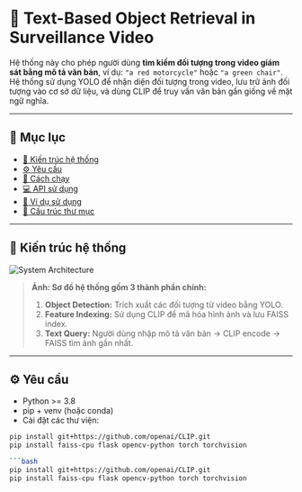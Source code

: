 # 🎯 Text-Based Object Retrieval in Surveillance Video

Hệ thống này cho phép người dùng **tìm kiếm đối tượng trong video giám sát bằng mô tả văn bản**, ví dụ: `"a red motorcycle"` hoặc `"a green chair"`. Hệ thống sử dụng YOLO để nhận diện đối tượng trong video, lưu trữ ảnh đối tượng vào cơ sở dữ liệu, và dùng CLIP để truy vấn văn bản gần giống về mặt ngữ nghĩa.

---

## 📌 Mục lục

- [🧠 Kiến trúc hệ thống](#-kiến-trúc-hệ-thống)
- [⚙️ Yêu cầu](#️-yêu-cầu)
- [🚀 Cách chạy](#-cách-chạy)
- [💻 API sử dụng](#-api-sử-dụng)
- [🧪 Ví dụ sử dụng](#-ví-dụ-sử-dụng)
- [📂 Cấu trúc thư mục](#-cấu-trúc-thư-mục)

---

## 🧠 Kiến trúc hệ thống

![System Architecture](docs/system_diagram.png)

> **Ảnh: Sơ đồ hệ thống gồm 3 thành phần chính:**
> 1. **Object Detection:** Trích xuất các đối tượng từ video bằng YOLO.
> 2. **Feature Indexing:** Sử dụng CLIP để mã hóa hình ảnh và lưu FAISS index.
> 3. **Text Query:** Người dùng nhập mô tả văn bản → CLIP encode → FAISS tìm ảnh gần nhất.

---

## ⚙️ Yêu cầu

- Python >= 3.8
- pip + venv (hoặc conda)
- Cài đặt các thư viện:

```bash
pip install git+https://github.com/openai/CLIP.git
pip install faiss-cpu flask opencv-python torch torchvision

```bash
pip install git+https://github.com/openai/CLIP.git
pip install faiss-cpu flask opencv-python torch torchvision
